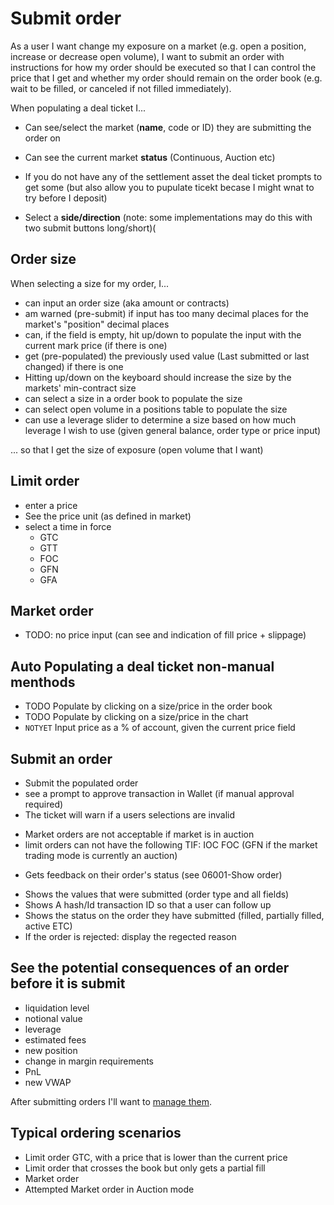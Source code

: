 # Submit order
As a user I want change my exposure on a market (e.g. open a position, increase or decrease open volume), I want to submit an order with instructions for how my order should be executed so that I can control the price that I get and whether my order should remain on the order book (e.g. wait to be filled, or canceled if not filled immediately).

When populating a deal ticket I...

- Can see/select the market (**name**, code or ID) they are submitting the order on 
- Can see the current market **status** (Continuous, Auction etc) 

- If you do not have any of the settlement asset the deal ticket prompts to get some (but also allow you to pupulate ticekt becase I might wnat to try before I deposit)

- Select a **side/direction** (note: some implementations may do this with two submit buttons long/short)(

## Order size
When selecting a size for my order, I...

- can input an order size (aka amount or contracts) 
- am warned (pre-submit) if input has too many decimal places for the market's "position" decimal places 
- can, if the field is empty, hit up/down to populate the input with the current mark price (if there is one) 
- get (pre-populated) the previously used value (Last submitted or last changed) if there is one 
- Hitting up/down on the keyboard should increase the size by the markets' min-contract size 
- can select a size in a order book to populate the size 
- can select open volume in a positions table to populate the size 
- can use a leverage slider to determine a size based on how much leverage I wish to use (given general balance, order type or price input) 

... so that I get the size of exposure (open volume that I want)

## Limit order
- enter a price 
- See the price unit (as defined in market)
- select a time in force
    - GTC
    - GTT
    - FOC
    - GFN
    - GFA

## Market order
- TODO: no price input (can see and indication of fill price + slippage)

## Auto Populating a deal ticket non-manual menthods
- TODO Populate by clicking on a size/price in the order book
- TODO Populate by clicking on a size/price in the chart
- `NOTYET` Input price as a % of account, given the current price field

## Submit an order
* Submit the populated order
* see a prompt to approve transaction in Wallet (if manual approval required)
* The ticket will warn if a users selections are invalid
 - Market orders are not acceptable if market is in auction
 - limit orders can not have the following TIF: IOC FOC (GFN if the market trading mode is currently an auction)
* Gets feedback on their order's status (see 06001-Show order)
 - Shows the values that were submitted (order type and all fields)
 - Shows A hash/Id transaction ID so that a user can follow up
 - Shows the status on the order they have submitted (filled, partially filled, active ETC)
 - If the order is rejected: display the regected reason

 ## See the potential consequences of an order before it is submit
 - liquidation level
 - notional value
 - leverage
 - estimated fees
 - new position
 - change in margin requirements
 - PnL 
 - new VWAP


After submitting orders I'll want to [manage them](6002-MORD-manage_orders.md).

## Typical ordering scenarios
- Limit order GTC, with a price that is lower than the current price
- Limit order that crosses the book but only gets a partial fill
- Market order
- Attempted Market order in Auction mode
